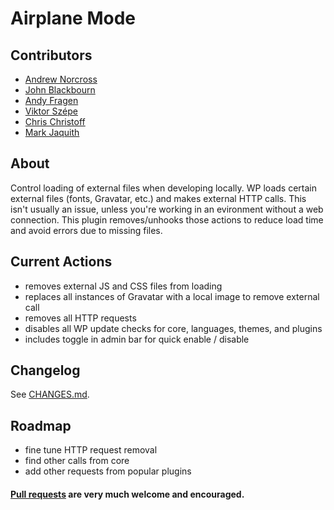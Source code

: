 Airplane Mode
========================

## Contributors
* [Andrew Norcross](https://github.com/norcross)
* [John Blackbourn](https://github.com/johnbillion)
* [Andy Fragen](https://github.com/afragen)
* [Viktor Szépe](https://github.com/szepeviktor)
* [Chris Christoff](https://github.com/chriscct7)
* [Mark Jaquith](https://github.com/markjaquith)

## About
Control loading of external files when developing locally. WP loads certain external files (fonts, Gravatar, etc.) and makes external HTTP calls. This isn't usually an issue, unless you're working in an evironment without a web connection. This plugin removes/unhooks those actions to reduce load time and avoid errors due to missing files.

## Current Actions
* removes external JS and CSS files from loading
* replaces all instances of Gravatar with a local image to remove external call
* removes all HTTP requests
* disables all WP update checks for core, languages, themes, and plugins
* includes toggle in admin bar for quick enable / disable

## Changelog

See [CHANGES.md](CHANGES.md).

## Roadmap
* fine tune HTTP request removal
* find other calls from core
* add other requests from popular plugins

#### [Pull requests](https://github.com/norcross/airplane-mode/pulls) are very much welcome and encouraged.
